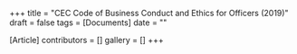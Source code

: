 +++
title = "CEC Code of Business Conduct and Ethics for Officers (2019)"
draft = false
tags = [Documents]
date = ""

[Article]
contributors = []
gallery = []
+++